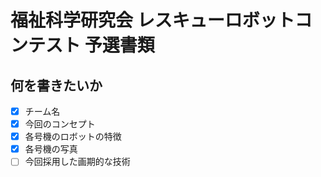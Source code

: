 
福祉科学研究会 レスキューロボットコンテスト 予選書類
=============================================

何を書きたいか
--------------------------------------------
- [x] チーム名
- [x] 今回のコンセプト
- [x] 各号機のロボットの特徴
- [x] 各号機の写真
- [ ] 今回採用した画期的な技術
